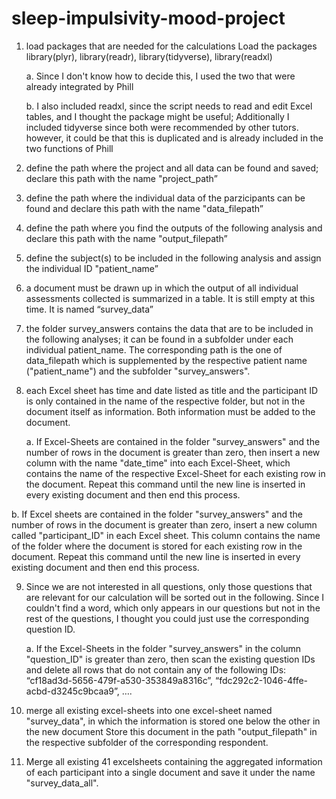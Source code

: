 # sleep-impulsivity-mood-project
1.	load packages that are needed for the calculations Load the packages library(plyr), library(readr), library(tidyverse),                 library(readxl)

    a.	Since I don't know how to decide this, I used the two that were already integrated by Phill
    
    b.	I also included readxl, since the script needs to read and edit Excel tables, and I thought the package might be useful;                 Additionally I included tidyverse since both were recommended by other tutors. however, it could be that this is duplicated and         is already included in the two functions of Phill

2.	define the path where the project and all data can be found and saved; declare this path with the name "project_path”

3.	define the path where the individual data of the parzicipants can be found and declare this path with the name "data_filepath”

4.	define the path where you find the outputs of the following analysis and declare this path with the name "output_filepath”

5.	define the subject(s) to be included in the following analysis and assign the individual ID "patient_name”

6.	a document must be drawn up in which the output of all individual assessments collected is summarized in a table. It is still empty     at this time. It is named “survey_data”

7.	the folder survey_answers contains the data that are to be included in the following analyses; it can be found in a subfolder under     each individual patient_name. The corresponding path is the one of data_filepath which is supplemented by the respective patient         name ("patient_name") and the subfolder "survey_answers".

8.	each Excel sheet has time and date listed as title and the participant ID is only contained in the name of the respective folder,       but not in the document itself as information. Both information must be added to the document.

    a.	If Excel-Sheets are contained in the folder "survey_answers" and the number of rows in the document is greater than zero, then           insert a new column with the name "date_time" into each Excel-Sheet, which contains the name of the respective Excel-Sheet for           each existing row in the document. Repeat this command until the new line is inserted in every existing document and then end           this process.
   
   b.	If Excel sheets are contained in the folder "survey_answers" and the number of rows in the document is greater than zero, insert         a new column called "participant_ID" in each Excel sheet. This column contains the name of the folder where the document is             stored for each existing row in the document. Repeat this command until the new line is inserted in every existing document and         then end this process.
    
9.	Since we are not interested in all questions, only those questions that are relevant for our calculation will be sorted out in the       following. Since I couldn't find a word, which only appears in our questions but not in the rest of the questions, I thought you         could just use the corresponding question ID.

    a.	If the Excel-Sheets in the folder "survey_answers" in the column "question_ID" is greater than zero, then scan the existing             question IDs and delete all rows that do not contain any of the following IDs: “cf18ad3d-5656-479f-a530-353849a8316c”,                   “fdc292c2-1046-4ffe-acbd-d3245c9bcaa9”, ….

10.	merge all existing excel-sheets into one excel-sheet named "survey_data", in which the information is stored one below the other in     the new document Store this document in the path "output_filepath" in the respective subfolder of the corresponding respondent.

11.	Merge all existing 41 excelsheets containing the aggregated information of each participant into a single document and save it under     the name "survey_data_all".
